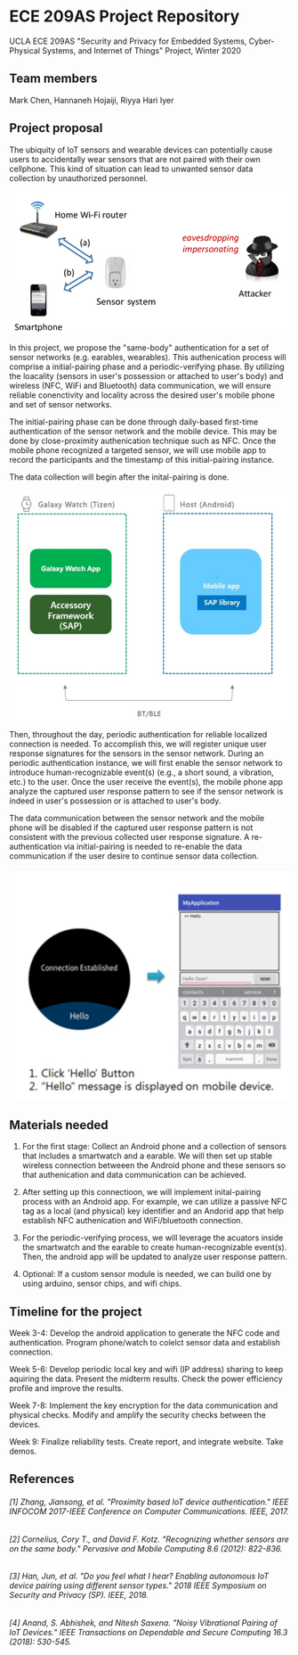# ECE 209AS Project Repository 
UCLA ECE 209AS "Security and Privacy for Embedded Systems, Cyber-Physical Systems, and Internet of Things" Project, Winter 2020


## Team members
Mark Chen, Hannaneh Hojaiji, Riyya Hari Iyer


## Project proposal

The ubiquity of IoT sensors and wearable devices can potentially cause users to accidentally wear sensors that are not paired with their own cellphone. This kind of situation can lead to unwanted sensor data collection by unauthorized personnel. 

![System flowchart](https://github.com/HannaHojaiji/EE-209AS/blob/master/System%20flowchart.png)


In this project, we propose the "same-body" authentication for a set of sensor networks (e.g. earables, wearables). 
This authenication process will comprise a initial-pairing phase and a periodic-verifying phase. By utilizing the loacality (sensors in user's possession or attached to user's body) and wireless (NFC, WiFi and Bluetooth) data communication, we will ensure reliable conenctivity and locality across the desired user's mobile phone and set of sensor networks.  


The initial-pairing phase can be done through daily-based first-time authentication of the sensor network and the mobile device. This may be done by close-proximity authenication technique such as NFC. Once the mobile phone recognized a targeted sensor, we will use mobile app to record the participants and the timestamp of this initial-pairing instance.

The data collection will begin after the inital-pairing is done.

![established communication setup with smartwatch](https://github.com/HannaHojaiji/EE-209AS/blob/master/watch%20communication.png)

Then, throughout the day, periodic authentication for reliable localized connection is needed. To accomplish this, we will register unique user response signatures for the sensors in the sensor network. During an periodic authentication instance, we will first enable the sensor network to introduce human-recognizable event(s) (e.g., a short sound, a vibration, etc.) to the user. Once the user receive the event(s), the mobile phone app analyze the captured user response pattern to see if the sensor network is indeed in user's possession or is attached to user's body. 

The data communication between the sensor network and the mobile phone will be disabled if the captured user response pattern is not consistent with the previous collected user response signature. A re-authentication via initial-pairing is needed to re-enable the data communication if the user desire to continue sensor data collection. 

![established communication with the watch](https://github.com/HannaHojaiji/EE-209AS/blob/master/established%20communication.png)


## Materials needed
1) For the first stage: Collect an Android phone and a collection of sensors that includes a smartwatch and a earable. We will then set up stable wireless connection betweeen the Android phone and these sensors so that authenication and data communication can be achieved.

2) After setting up this connectioon, we will implement inital-pairing process with an Android app. For example, we can utilize a passive NFC tag as a local (and physical) key identifier and an Andorid app that help establish NFC authenication and WiFi/bluetooth connection.

3) For the periodic-verifying process, we will leverage the acuators inside the smartwatch and the earable to create 
human-recognizable event(s). Then, the android app will be updated to analyze user response pattern.

4) Optional: If a custom sensor module is needed, we can build one by using arduino, sensor chips, and wifi chips. 



## Timeline for the project
Week 3-4: Develop the android application to generate the NFC code and authentication. Program phone/watch to colelct sensor data and establish connection. 

Week 5-6: Develop periodic local key and wifi (IP address) sharing to keep aquiring the data. Present the midterm results. Check the power efficiency profile and improve the results.

Week 7-8: Implement the key encryption for the data communication and physical checks. Modify and amplify the security checks between the devices. 

Week 9: Finalize reliability tests. Create report, and integrate website. Take demos. 

## References
###### [1] Zhang, Jiansong, et al. "Proximity based IoT device authentication." IEEE INFOCOM 2017-IEEE Conference on Computer Communications. IEEE, 2017.
###### [2] Cornelius, Cory T., and David F. Kotz. "Recognizing whether sensors are on the same body." Pervasive and Mobile Computing 8.6 (2012): 822-836.
###### [3] Han, Jun, et al. "Do you feel what I hear? Enabling autonomous IoT device pairing using different sensor types." 2018 IEEE Symposium on Security and Privacy (SP). IEEE, 2018.
###### [4] Anand, S. Abhishek, and Nitesh Saxena. "Noisy Vibrational Pairing of IoT Devices." IEEE Transactions on Dependable and Secure Computing 16.3 (2018): 530-545.








